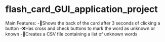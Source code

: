 # flash_card_GUI_application_project
Main Features:
-🎴Shows the back of the card after 3 seconds of clicking a button
-❌Has cross and check buttons to mark the word as unknown or known
-📄Creates a CSV file containing a list of unknown words
